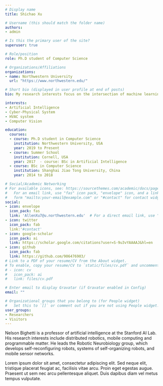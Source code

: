 ```yaml
---
# Display name
title: Shichao Xu

# Username (this should match the folder name)
authors:
- admin

# Is this the primary user of the site?
superuser: true

# Role/position
role: Ph.D student of Computer Science

# Organizations/Affiliations
organizations:
- name: Northwestern University
  url: "https://www.northwestern.edu/"

# Short bio (displayed in user profile at end of posts)
bio: My research interests focus on the intersection of machine learning and cyber-physical system.

interests:
- Artificial Intelligence
- Cyber-Physical System
- HVAC system
- Computer Vision

education:
  courses:
  - course: Ph.D student in Computer Science
    institution: Northwestern University, USA
    year: 2019 to Present
  - course: Summer School
    institution: Cornell, USA
    year: 2017  - course: BSc in Artificial Intelligence
  - course: BSc in Computer Science
    institution: Shanghai Jiao Tong University, China
    year: 2014 to 2018

# Social/Academic Networking
# For available icons, see: https://sourcethemes.com/academic/docs/page-builder/#icons
#   For an email link, use "fas" icon pack, "envelope" icon, and a link in the
#   form "mailto:your-email@example.com" or "#contact" for contact widget.
social:
- icon: envelope
  icon_pack: fas
  link: 'AllenXu7@u.northwestern.edu'  # For a direct email link, use "mailto:test@example.org".
- icon: twitter
  icon_pack: fab
  link:'#contact'
- icon: google-scholar
  icon_pack: ai
  link: https://scholar.google.com/citations?user=S-9u3vYAAAAJ&hl=en
- icon: github
  icon_pack: fab
  link: https://github.com/906476903/
# Link to a PDF of your resume/CV from the About widget.
# To enable, copy your resume/CV to `static/files/cv.pdf` and uncomment the lines below.
# - icon: cv
#   icon_pack: ai
#   link: files/cv.pdf

# Enter email to display Gravatar (if Gravatar enabled in Config)
email: ""

# Organizational groups that you belong to (for People widget)
#   Set this to `[]` or comment out if you are not using People widget.
user_groups:
- Researchers
- Visitors
---
```


Nelson Bighetti is a professor of artificial intelligence at the Stanford AI Lab. His research interests include distributed robotics, mobile computing and programmable matter. He leads the Robotic Neurobiology group, which develops self-reconfiguring robots, systems of self-organizing robots, and mobile sensor networks.

Lorem ipsum dolor sit amet, consectetur adipiscing elit. Sed neque elit, tristique placerat feugiat ac, facilisis vitae arcu. Proin eget egestas augue. Praesent ut sem nec arcu pellentesque aliquet. Duis dapibus diam vel metus tempus vulputate.
